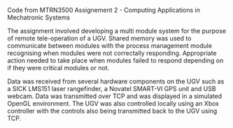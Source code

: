 Code from MTRN3500 Assignement 2 - Computing Applications in Mechatronic Systems

The assignment involved developing a multi module system for the purpose of remote tele-operation of a UGV. Shared memory was used to communicate between modules with the process management module recognising when modules were not correctally responding. Appropriate action needed to take place when modules failed to respond depending on if they were critical modules or not.

Data was received from several hardware components on the UGV such as a SICK LMS151 laser rangefinder, a Novatel SMART-VI GPS unit and USB webcam. Data was transmitted over TCP and was displayed in a simulated OpenGL environment. The UGV was also controlled locally using an Xbox controller with the controls also being transmitted back to the UGV using TCP.